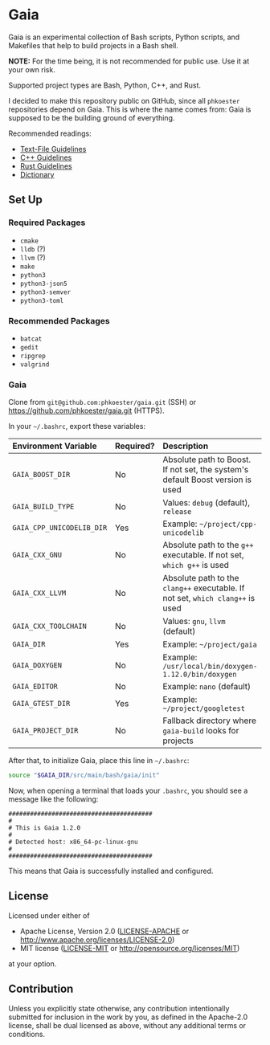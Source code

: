# Gaia

Gaia is an experimental collection of Bash scripts, Python scripts, and Makefiles that help to build projects
in a Bash shell.

**NOTE:** For the time being, it is not recommended for public use. Use it at your own risk.

Supported project types are Bash, Python, C++, and Rust.

I decided to make this repository public on GitHub, since all `phkoester` repositories depend on Gaia. This
is where the name comes from: Gaia is supposed to be the building ground of everything.

Recommended readings:

- [Text-File Guidelines](doc/text_file_guidelines.md)
- [C++ Guidelines](doc/c++-guidelines.md)
- [Rust Guidelines](doc/rust-guidelines.md)
- [Dictionary](doc/dictionary.md)

## Set Up

### Required Packages

- `cmake`
- `lldb` (?)
- `llvm` (?)
- `make`
- `python3`
- `python3-json5`
- `python3-semver`
- `python3-toml`

### Recommended Packages

- `batcat`
- `gedit`
- `ripgrep`
- `valgrind`

### Gaia

Clone from `git@github.com:phkoester/gaia.git` (SSH) or <https://github.com/phkoester/gaia.git> (HTTPS).

In your `~/.bashrc`, export these variables:

| Environment Variable      | Required? | Description
| :------------------------ | :-------- | :----------
| `GAIA_BOOST_DIR`          | No        | Absolute path to Boost. If not set, the system's default Boost version is used
| `GAIA_BUILD_TYPE`         | No        | Values: `debug` (default), `release`
| `GAIA_CPP_UNICODELIB_DIR` | Yes       | Example: `~/project/cpp-unicodelib`
| `GAIA_CXX_GNU`            | No        | Absolute path to the `g++` executable. If not set, `which g++` is used
| `GAIA_CXX_LLVM`           | No        | Absolute path to the `clang++` executable. If not set, `which clang++` is used
| `GAIA_CXX_TOOLCHAIN`      | No        | Values: `gnu`, `llvm` (default)
| `GAIA_DIR`                | Yes       | Example: `~/project/gaia`
| `GAIA_DOXYGEN`            | No        | Example: `/usr/local/bin/doxygen-1.12.0/bin/doxygen`
| `GAIA_EDITOR`             | No        | Example: `nano` (default)
| `GAIA_GTEST_DIR`          | Yes       | Example: `~/project/googletest`
| `GAIA_PROJECT_DIR`        | No        | Fallback directory where `gaia-build` looks for projects

After that, to initialize Gaia, place this line in `~/.bashrc`:

```bash
source "$GAIA_DIR/src/main/bash/gaia/init"
```

Now, when opening a terminal that loads your `.bashrc`, you should see a message like the following:

```
########################################
#
# This is Gaia 1.2.0
#
# Detected host: x86_64-pc-linux-gnu
#
########################################
```

This means that Gaia is successfully installed and configured.

## License

Licensed under either of

- Apache License, Version 2.0 ([LICENSE-APACHE](LICENSE-APACHE) or
  http://www.apache.org/licenses/LICENSE-2.0)
- MIT license ([LICENSE-MIT](LICENSE-MIT) or http://opensource.org/licenses/MIT)

at your option.

## Contribution

Unless you explicitly state otherwise, any contribution intentionally submitted for inclusion in the work by
you, as defined in the Apache-2.0 license, shall be dual licensed as above, without any additional terms or
conditions.
